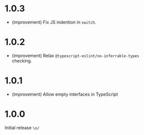 1.0.3
=====

*   (improvement) Fix JS indention in `switch`.


1.0.2
=====

*   (improvement) Relax `@typescript-eslint/no-inferrable-types` checking.


1.0.1
=====

*   (improvement) Allow empty interfaces in TypeScript


1.0.0
=====

Initial release `\o/`
